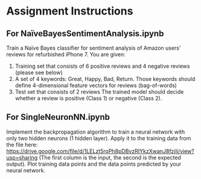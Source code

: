 # Assignment Instructions
## For NaïveBayesSentimentAnalysis.ipynb
Train a Naïve Bayes classifier for sentiment analysis of Amazon users’ reviews for refurbished iPhone 7. You are given:
1)	Training set that consists of 6 positive reviews and 4 negative reviews (please see below)
2)	A set of 4 keywords: Great, Happy, Bad, Return. Those keywords should define 4-dimensional feature vectors for reviews (bag-of-words)
3)	Test set that consists of 2 reviews
The trained model should decide whether a review is positive (Class 1) or negative (Class 2).

## For SingleNeuronNN.ipynb
Implement the backpropagation algorithm to train a neural network with only two hidden neurons (1 hidden layer). Apply it to the training data from the file here: https://drive.google.com/file/d/1LELzt5rqPh8pDBvzRIYkzXwanJ8fzjIj/view?usp=sharing
(The first column is the input, the second is the expected output). Plot training data points and the data points predicted by your neural network. 
